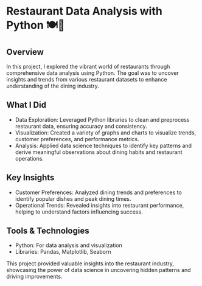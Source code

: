 # Restaurant Data Analysis with Python 🍽️🐍

## Overview

In this project, I explored the vibrant world of restaurants through comprehensive data analysis using Python. The goal was to uncover insights and trends from various restaurant datasets to enhance understanding of the dining industry.

## What I Did

* Data Exploration: Leveraged Python libraries to clean and preprocess restaurant data, ensuring accuracy and consistency.
* Visualization: Created a variety of graphs and charts to visualize trends, customer preferences, and performance metrics.
* Analysis: Applied data science techniques to identify key patterns and derive meaningful observations about dining habits and restaurant operations.

## Key Insights

* Customer Preferences: Analyzed dining trends and preferences to identify popular dishes and peak dining times.
* Operational Trends: Revealed insights into restaurant performance, helping to understand factors influencing success.

## Tools & Technologies

* Python: For data analysis and visualization
* Libraries: Pandas, Matplotlib, Seaborn

This project provided valuable insights into the restaurant industry, showcasing the power of data science in uncovering hidden patterns and driving improvements.
